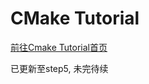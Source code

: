 # CMake Tutorial
[前往Cmake Tutorial首页](https://cmake.org/cmake/help/latest/guide/tutorial/A%20Basic%20Starting%20Point.html)

已更新至step5, 未完待续